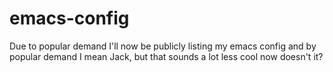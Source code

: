 # emacs-config
Due to popular demand I'll now be publicly listing my emacs config and by popular demand I mean Jack, but that sounds a lot less cool now doesn't it?
